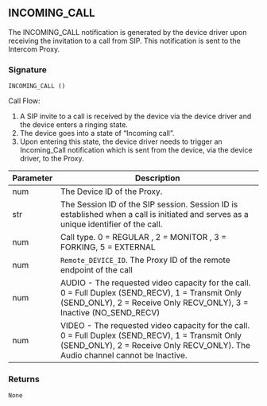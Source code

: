 ## INCOMING\_CALL

The INCOMING\_CALL notification is generated by the device driver upon receiving the invitation to a call from SIP. This notification is sent to the Intercom Proxy.


### Signature

`INCOMING_CALL ()`


Call Flow:

1. A SIP invite to a call is received by the device via the device driver and the device enters a ringing state. 
2. The device goes into a state of “Incoming call”. 
3. Upon entering this state, the device driver needs to trigger an Incoming\_Call notification which is sent from the device, via the device driver, to the Proxy.

| Parameter | Description |
| --- | --- |
| num | The Device ID of the Proxy. |
| str | The Session ID of the SIP session. Session ID is established when a call is initiated and serves as a unique identifier of the call. |
| num | Call type. 0 = REGULAR , 2 = MONITOR , 3 = FORKING, 5 = EXTERNAL |
| num| `Remote_DEVICE_ID`. The Proxy ID of the remote endpoint of the call |
| num | AUDIO - The requested video capacity for the call. 0 = Full Duplex (SEND\_RECV), 1 = Transmit Only (SEND\_ONLY), 2 = Receive Only RECV\_ONLY), 3 = Inactive (NO\_SEND\_RECV)  |
| num | VIDEO - The requested video capacity for the call. 0 = Full Duplex (SEND\_RECV), 1 = Transmit Only (SEND\_ONLY), 2 = Receive Only RECV\_ONLY). The Audio channel cannot be Inactive.|

### Returns
`None`

